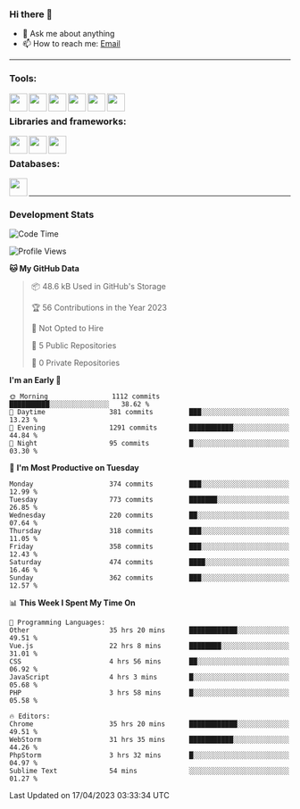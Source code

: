 ### Hi there 👋

- 💬 Ask me about anything
- 📫 How to reach me: [Email]

---

### Tools:
<img align='left' height="32" width="32" src="https://cdn.jsdelivr.net/npm/simple-icons@4.8.0/icons/phpstorm.svg" />
<img align='left' height="32" width="32" src="https://cdn.jsdelivr.net/npm/simple-icons@4.8.0/icons/webstorm.svg" />
<img align='left' height="32" width="32" src="https://cdn.jsdelivr.net/npm/simple-icons@4.8.0/icons/visualstudiocode.svg" />
<img align='left' height="32" width="32" src="https://cdn.jsdelivr.net/npm/simple-icons@4.8.0/icons/sublimetext.svg" />
<img align='left' height="32" width="32" src="https://cdn.jsdelivr.net/npm/simple-icons@4.8.0/icons/laragon.svg" />
<img align='left' height="32" width="32" src="https://cdn.jsdelivr.net/npm/simple-icons@4.8.0/icons/docker.svg" />
<br>

### Libraries and frameworks:
<img align='left' height="32" width="32" src="https://cdn.jsdelivr.net/npm/simple-icons@4.8.0/icons/laravel.svg" />
<img align='left' height="32" width="32" src="https://cdn.jsdelivr.net/npm/simple-icons@4.8.0/icons/vue-dot-js.svg" />
<img align='left' height="32" width="32" src="https://cdn.jsdelivr.net/npm/simple-icons@4.8.0/icons/jquery.svg" />
<br>

### Databases:
<img align='left' height="32" width="32" src="https://cdn.jsdelivr.net/npm/simple-icons@4.8.0/icons/mysql.svg" />
<br>

---
### Development Stats
<!--START_SECTION:waka-->
![Code Time](http://img.shields.io/badge/Code%20Time-1%2C381%20hrs%2043%20mins-blue)

![Profile Views](http://img.shields.io/badge/Profile%20Views-0-blue)

**🐱 My GitHub Data** 

> 📦 48.6 kB Used in GitHub's Storage 
 > 
> 🏆 56 Contributions in the Year 2023
 > 
> 🚫 Not Opted to Hire
 > 
> 📜 5 Public Repositories 
 > 
> 🔑 0 Private Repositories 
 > 
**I'm an Early 🐤** 

```text
🌞 Morning                1112 commits        ██████████░░░░░░░░░░░░░░░   38.62 % 
🌆 Daytime                381 commits         ███░░░░░░░░░░░░░░░░░░░░░░   13.23 % 
🌃 Evening                1291 commits        ███████████░░░░░░░░░░░░░░   44.84 % 
🌙 Night                  95 commits          █░░░░░░░░░░░░░░░░░░░░░░░░   03.30 % 
```
📅 **I'm Most Productive on Tuesday** 

```text
Monday                   374 commits         ███░░░░░░░░░░░░░░░░░░░░░░   12.99 % 
Tuesday                  773 commits         ███████░░░░░░░░░░░░░░░░░░   26.85 % 
Wednesday                220 commits         ██░░░░░░░░░░░░░░░░░░░░░░░   07.64 % 
Thursday                 318 commits         ███░░░░░░░░░░░░░░░░░░░░░░   11.05 % 
Friday                   358 commits         ███░░░░░░░░░░░░░░░░░░░░░░   12.43 % 
Saturday                 474 commits         ████░░░░░░░░░░░░░░░░░░░░░   16.46 % 
Sunday                   362 commits         ███░░░░░░░░░░░░░░░░░░░░░░   12.57 % 
```


📊 **This Week I Spent My Time On** 

```text
💬 Programming Languages: 
Other                    35 hrs 20 mins      ████████████░░░░░░░░░░░░░   49.51 % 
Vue.js                   22 hrs 8 mins       ████████░░░░░░░░░░░░░░░░░   31.01 % 
CSS                      4 hrs 56 mins       ██░░░░░░░░░░░░░░░░░░░░░░░   06.92 % 
JavaScript               4 hrs 3 mins        █░░░░░░░░░░░░░░░░░░░░░░░░   05.68 % 
PHP                      3 hrs 58 mins       █░░░░░░░░░░░░░░░░░░░░░░░░   05.58 % 

🔥 Editors: 
Chrome                   35 hrs 20 mins      ████████████░░░░░░░░░░░░░   49.51 % 
WebStorm                 31 hrs 35 mins      ███████████░░░░░░░░░░░░░░   44.26 % 
PhpStorm                 3 hrs 32 mins       █░░░░░░░░░░░░░░░░░░░░░░░░   04.97 % 
Sublime Text             54 mins             ░░░░░░░░░░░░░░░░░░░░░░░░░   01.27 % 
```


 Last Updated on 17/04/2023 03:33:34 UTC
<!--END_SECTION:waka-->

[huyviet]: https://huyviet.vn/
[EMAIl]: https://mail.google.com/mail/u/0/?fs=1&tf=cm&source=mailto&to=huynguyenviet0110@gmail.com
